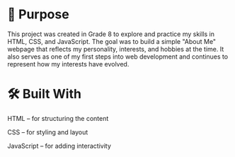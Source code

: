 # 🎯 Purpose

This project was created in Grade 8 to explore and practice my skills in HTML, CSS, and JavaScript. The goal was to build a simple "About Me" webpage that reflects my personality, interests, and hobbies at the time. It also serves as one of my first steps into web development and continues to represent how my interests have evolved.

# 🛠️ Built With

HTML – for structuring the content

CSS – for styling and layout

JavaScript – for adding interactivity
